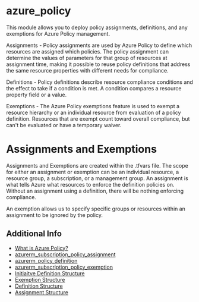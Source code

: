 # azure_policy

This module allows you to deploy policy assignments, definitions, and any exemptions for Azure Policy
management.

Assignments -
  Policy assignments are used by Azure Policy to define which resources are assigned which policies. The policy assignment can determine the values of parameters for that group of resources at assignment time, making it possible to reuse policy definitions that address the same resource properties with different needs for compliance.

Definitions -
  Policy definitions describe resource compliance conditions and the effect to take if a condition is met.
  A condition compares a resource property field or a value.

Exemptions -
  The Azure Policy exemptions feature is used to exempt a resource hierarchy or an individual resource from evaluation of a policy definition. Resources that are exempt count toward overall compliance, but can't be evaluated or have a temporary waiver.

# Assignments and Exemptions

 Assignments and Exemptions are created within the .tfvars file. The scope for either an assignment or exemption can be an individual resource, a resource group, a subscription, or a management group. An assignment is what tells Azure what resources to enforce the definition policies on. Without an assignment using a definition, there will be nothing enforcing compliance.

 An exemption allows us to specify specific groups or resources within an assignment to be ignored by the policy.

## Additional Info

* [What is Azure Policy?](https://learn.microsoft.com/en-us/azure/governance/policy/overview)
* [azurerm_subscription_policy_assignment](azurerm_subscription_policy_assignment)
* [azurerm_policy_definition](https://registry.terraform.io/providers/hashicorp/azurerm/latest/docs/resources/policy_definition)
* [azurerm_subscription_policy_exemption](https://registry.terraform.io/providers/hashicorp/azurerm/latest/docs/resources/subscription_policy_exemption)
* [Initiaitve Definition Structure](https://learn.microsoft.com/en-us/azure/governance/policy/concepts/initiative-definition-structure)
* [Exemption Structure](https://learn.microsoft.com/en-us/azure/governance/policy/concepts/exemption-structure)
* [Definition Structure](https://learn.microsoft.com/en-us/azure/governance/policy/concepts/definition-structure)
* [Assignment Structure](https://learn.microsoft.com/en-us/azure/governance/policy/concepts/assignment-structure)
